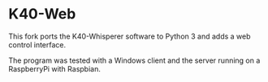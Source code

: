 # K40-Web

This fork ports the K40-Whisperer software to Python 3 and adds a web control interface.



The program was tested with a Windows client and the server running on a RaspberryPi with Raspbian.
